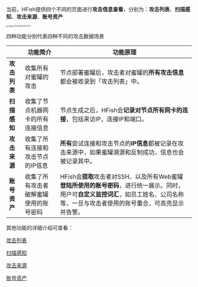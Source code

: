 当前，HFish提供四个不同的页面进行**攻击信息查看**，分别为：**攻击列表**、**扫描感知**、**攻击来源**、**账号资产**

<img src="https://hfish.net/images/image-20210902143712779.png" alt="image-20210902143712779" style="zoom: 33%;" />

四种功能分别代表四种不同的攻击数据场景

|                     | 功能简介                               | 功能原理                                                     |
| ------------- | -------------------------------------- | ------------------------------------------------------------ |
| **攻击列表** | 收集所有对蜜罐的攻击          | 节点部署蜜罐后，攻击者对蜜罐的**所有攻击信息**都会被收录到「攻击列表」中。 |
| **扫描感知** | 收集了节点机器网卡的所有连接信息     | 节点生成之后，HFish会**记录对节点所有网卡的连接**，包括来访IP，连接IP和端口。 |
| **攻击来源** | 收集了所有连接和攻击节点的IP信息       | **所有**尝试连接和攻击节点的**IP信息**都被记录在攻击来源中，如果蜜罐溯源和反制成功，信息也会被记录其中。 |
| **账号资产** | 收集了所有攻击者破解蜜罐使用的账号密码 | HFish会**提取**攻击者对SSH、以及所有Web蜜罐**登陆所使用的账号密码**，进行统一展示。同时，用户可**自定义监控词汇**，如员工姓名、公司名称等，一旦与攻击者使用的账号重合，可高亮显示并告警。 |



其他功能的详细介绍可查看：

[攻击列表](4-1-attack)

[扫描感知](4-2-scan)

[攻击来源](5-1-source)

[账号资产](5-2-asset)

